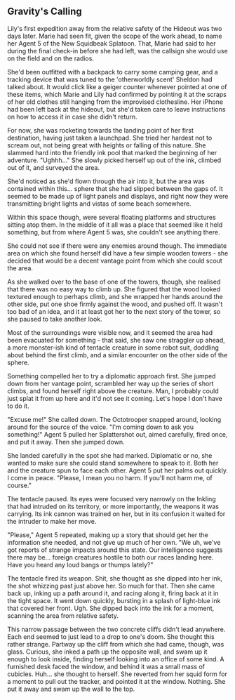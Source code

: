 ## Gravity's Calling

Lily's first expedition away from the relative safety of the Hideout was two days later. Marie had seen fit, given the scope of the work ahead, to name her Agent 5 of the New Squidbeak Splatoon. That, Marie had said to her during the final check-in before she had left, was the callsign she would use on the field and on the radios.

She'd been outfitted with a backpack to carry some camping gear, and a tracking device that was tuned to the 'otherworldly scent' Sheldon had talked about. It would click like a geiger counter whenever pointed at one of these items, which Marie and Lily had confirmed by pointing it at the scraps of her old clothes still hanging from the improvised clothesline. Her iPhone had been left back at the hideout, but she'd taken care to leave instructions on how to access it in case she didn't return.

For now, she was rocketing towards the landing point of her first destination, having just taken a launchpad. She tried her hardest not to scream out, not being great with heights or falling of this nature. She slammed hard into the friendly ink pool that marked the beginning of her adventure. "Ughhh..." She slowly picked herself up out of the ink, climbed out of it, and surveyed the area.

She'd noticed as she'd flown through the air into it, but the area was contained within this... sphere that she had slipped between the gaps of. It seemed to be made up of light panels and displays, and right now they were transmitting bright lights and vistas of some beach somewhere. 

Within this space though, were several floating platforms and structures sitting atop them. In the middle of it all was a place that seemed like it held something, but from where Agent 5 was, she couldn't see anything there.

She could not see if there were any enemies around though. The immediate area on which she found herself did have a few simple wooden towers - she decided that would be a decent vantage point from which she could scout the area.

As she walked over to the base of one of the towers, though, she realised that there was no easy way to climb up. She figured that the wood looked textured enough to perhaps climb, and she wrapped her hands around the other side, put one shoe firmly against the wood, and pushed off. It wasn't too bad of an idea, and it at least got her to the next story of the tower, so she paused to take another look.

Most of the surroundings were visible now, and it seemed the area had been evacuated for something - that said, she saw one straggler up ahead, a more monster-ish kind of tentacle creature in some robot suit, doddling about behind the first climb, and a similar encounter on the other side of the sphere.

Something compelled her to try a diplomatic approach first. She jumped down from her vantage point, scrambled her way up the series of short climbs, and found herself right above the creature. Man, I probably could just splat it from up here and it'd not see it coming. Let's hope I don't have to do it.

"Excuse me!" She called down. The Octotrooper snapped around, looking around for the source of the voice. "I'm coming down to ask you something!" Agent 5 pulled her Splattershot out, aimed carefully, fired once, and put it away. Then she jumped down.

She landed carefully in the spot she had marked. Diplomatic or no, she wanted to make sure she could stand somewhere to speak to it. Both her and the creature spun to face each other. Agent 5 put her palms out quickly. I come in peace. "Please, I mean you no harm. If you'll not harm me, of course."

The tentacle paused. Its eyes were focused very narrowly on the Inkling that had intruded on its territory, or more importantly, the weapons it was carrying. Its ink cannon was trained on her, but in its confusion it waited for the intruder to make her move.

"Please," Agent 5 repeated, making up a story that should get her the information she needed, and not give up much of her own. "We uh, we've got reports of strange impacts around this state. Our intelligence suggests there may be... foreign creatures hostile to both our races landing here. Have you heard any loud bangs or thumps lately?"

The tentacle fired its weapon. Shit, she thought as she dipped into her ink, the shot whizzing past just above her. So much for that. Then she came back up, inking up a path around it, and racing along it, firing back at it in the tight space. It went down quickly, bursting in a splash of light-blue ink that covered her front. Ugh. She dipped back into the ink for a moment, scanning the area from relative safety.

This narrow passage between the two concrete cliffs didn't lead anywhere. Each end seemed to just lead to a drop to one's doom. She thought this rather strange. Partway up the cliff from which she had came, though, was glass. Curious, she inked a path up the opposite wall, and swam up it enough to look inside, finding herself looking into an office of some kind. A furnished desk faced the window, and behind it was a small mass of cubicles. Huh... she thought to herself. She reverted from her squid form for a moment to pull out the tracker, and pointed it at the window. Nothing. She put it away and swam up the wall to the top.